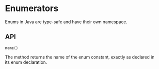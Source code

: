 # Enumerators

Enums in Java are type-safe and have their own namespace.

## API

`name()`

The method returns the name of the enum constant, exactly as declared in its enum declaration.
